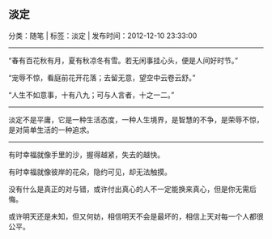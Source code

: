 ## 淡定

分类：随笔 | 标签：淡定 | 发布时间：2012-12-10 23:33:00

___


“春有百花秋有月，夏有秋凉冬有雪。若无闲事挂心头，便是人间好时节。”

“宠辱不惊，看庭前花开花落；去留无意，望空中云卷云舒。”

“人生不如意事，十有八九；可与人言者，十之一二。”

___

淡定不是平庸，它是一种生活态度，一种人生境界，是智慧的不争，是荣辱不惊，是对简单生活的一种追求。  

___

有时幸福就像手里的沙，握得越紧，失去的越快。

有时幸福就像彼岸的花朵，隐约可见，却无法触摸。

没有什么是真正的对与错，或许付出真心的人不一定能换来真心，但是你无需后悔。

或许明天还是未知，但又何妨，相信明天不会是最坏的，相信上天对每一个人都很公平。
